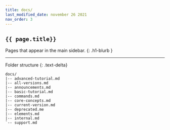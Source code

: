 ```yaml
---
title: docs/
last_modified_date: november 26 2021
nav_order: 3
---
```


## `{{ page.title}} `
Pages that appear in the main sidebar.
{: .h1-blurb }

---

Folder structure
{: .text-delta}

```treeview
docs/
|-- advanced-tutorial.md
|-- all-versions.md
|-- announcements.md
|-- basic-tutorial.md
|-- commands.md
|-- core-concepts.md
|-- current-version.md
|-- deprecated.me
|-- elements.md
|-- internal.md
`-- support.md
 ```

